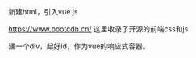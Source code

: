 新建html，引入vue.js <script src="https://cdn.jsdelivr.net/npm/vue"></script>

https://www.bootcdn.cn/ 这里收录了开源的前端css和js

建一个div，起好id，作为vue的响应式容器。
<div id="app"></div>


